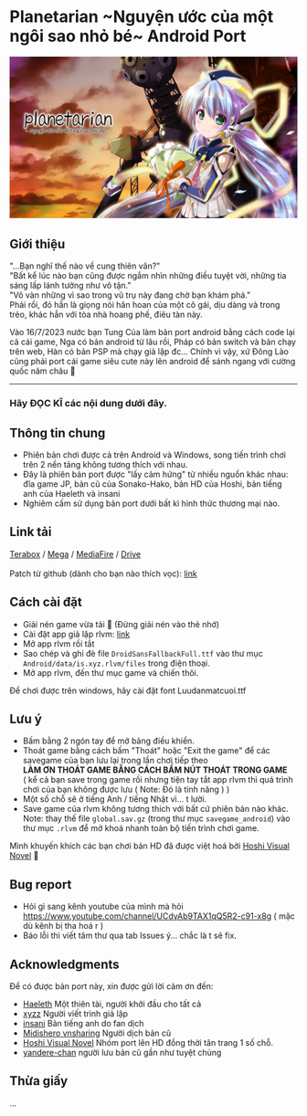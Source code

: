 # Planetarian \~Nguyện ước của một ngôi sao nhỏ bé\~ Android Port

![ảnh cung thiên văn](Planetarian.jpg)

## Giới thiệu
"...Bạn nghĩ thế nào về cung thiên văn?"
<br>
"Bất kể lúc nào bạn cũng được ngắm nhìn những điều tuyệt vời, những tia sáng lấp lánh tưởng như vô tận."
<br>
"Vô vàn những vì sao trong vũ trụ này đang chờ bạn khám phá."
<br>
Phải rồi, đó hẳn là giọng nói hân hoan của một cô gái, dịu dàng và trong trẻo, khác hẳn với tòa nhà hoang phế, điêu tàn này.


Vào 16/7/2023 nước bạn Tung Của làm bản port android bằng cách code lại cả cái game, Nga có bản android từ lâu rồi, Pháp có bản switch và bản chạy trên web, Hàn có bản PSP mà chạy giả lập đc...    Chính vì vậy, xứ Đông Lào cũng phải port cái game siêu cute này lên android để sánh ngang với cường quốc năm châu :muscle:
_____________________________________________________________________________
### Hãy **ĐỌC KĨ** các nội dung dưới đây.

## Thông tin chung
- Phiên bản chơi được cả trên Android và Windows, song tiến trình chơi trên 2 nền tảng không tương thích với nhau.
- Đây là phiên bản port được "lấy cảm hứng" từ nhiều nguồn khác nhau: đĩa game JP, bản cũ của Sonako-Hako, bản HD của Hoshi, bản tiếng anh của Haeleth và insani
- Nghiêm cấm sử dụng bản port dưới bất kì hình thức thương mại nào.

## Link tải
[Terabox](https://terabox.com/s/1rJsqV8fVwSxYj3h4M0XR2g) / [Mega](https://mega.nz/file/1RAGgTSL#x9YjZYvw7Fi4pNbZf4giLXl0VhHFaqp4s38b-Oxka3k) / [MediaFire](https://www.mediafire.com/file/ehpmtjxf4d8e3yp/Planetarian_Viet+Hoa_Android.rar/file) / [Drive](https://drive.google.com/file/d/1pO_HG2X0EGUJBlJI6Ux4I71icg7gFVXP/view?usp=sharing)
<br>
<br>
Patch từ github (dành cho bạn nào thích vọc): [link](https://github.com/luudanmatcuoi-vn/Planetarian_android_viethoa/blob/main/Planetarian_Viet_Patch_Android.rar)

## Cách cài đặt
- Giải nén game vừa tải :penguin: (Đừng giải nén vào thẻ nhớ)
- Cài đặt app giả lập rlvm: [link](https://m.apkpure.com/vn/rlvm/is.xyz.rlvm)
- Mở app rlvm rồi tắt
- Sao chép và ghi đè file `DroidSansFallbackFull.ttf` vào thư mục `Android/data/is.xyz.rlvm/files` trong điện thoại.
- Mở app rlvm, đến thư mục game và chiến thôi.

Để chơi được trên windows, hãy cài đặt font Luudanmatcuoi.ttf

## Lưu ý
- Bấm bằng 2 ngón tay để mở bảng điều khiển.
- Thoát game bằng cách bấm "Thoát" hoặc "Exit the game" để các savegame của bạn lưu lại trong lần chơi tiếp theo<br>
__LÀM ƠN THOÁT GAME BẰNG CÁCH BẤM NÚT THOÁT TRONG GAME__
<br>( kể cả bạn save trong game rồi nhưng tiện tay tắt app rlvm thì quá trình chơi của bạn không được lưu ( Note: Đó là tính năng ) )
- Một số chỗ sẽ ở tiếng Anh / tiếng Nhật vì... t lười.
- Save game của rlvm không tương thích với bất cứ phiên bản nào khác.
Note: thay thế file `global.sav.gz` (trong thư mục `savegame_android`) vào thư mục `.rlvm` để mở khoá nhanh toàn bộ tiến trình chơi game.
  
Mình khuyến khích các bạn chơi bản HD đã được việt hoá bởi [Hoshi Visual Novel](http://www.hoshivsub.com/2018/08/planetarian-hd-edition.html) :penguin:

## Bug report
- Hỏi gì sang kênh youtube của mình mà hỏi https://www.youtube.com/channel/UCdyAb9TAX1qQ5R2-c91-x8g ( mặc dù kênh bị tha hoá r )
- Báo lỗi thì viết tâm thư qua tab Issues ý... chắc là t sẽ fix.

## Acknowledgments
Để có được bản port này, xin được gửi lời cảm ơn đến:
- [Haeleth](http://www.haeleth.net/) Một thiên tài, người khởi đầu cho tất cả
- [xyzz](https://github.com/xyzz/rlvm-android) Người viết trình giả lập
- [insani](http://insani.org/planetarian/index.html) Bản tiếng anh do fan dịch
- [Midishero vnsharing](https://www.youtube.com/user/midishero) Người dịch bản cũ
- [Hoshi Visual Novel](http://www.hoshivsub.com/) Nhóm port lên HD đồng thời tân trang 1 số chỗ.
- [yandere-chan](https://lop6a9.forumvi.com/t471-topic) người lưu bản cũ gần như tuyệt chủng

## Thừa giấy
...
